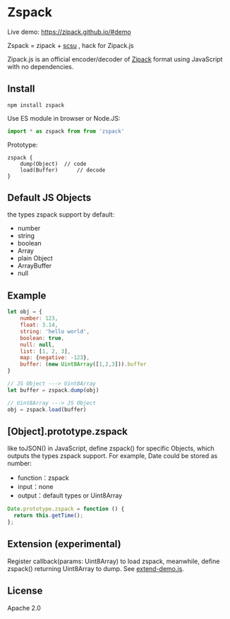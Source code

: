 # Zspack

Live demo: https://zipack.github.io/#demo

Zspack = zipack + [scsu](https://en.wikipedia.org/wiki/Standard_Compression_Scheme_for_Unicode) , hack for Zipack.js

Zipack.js is an official encoder/decoder of [Zipack](https://zipack.github.io/) format using JavaScript with no dependencies.

## Install

```shell
npm install zspack
```

Use ES module in browser or Node.JS:

```JavaScript
import * as zspack from from 'zspack'
```

Prototype:

```
zspack {
    dump(Object)  // code
    load(Buffer)      // decode
}
```

## Default JS Objects

the types zspack support by default:

- number
- string
- boolean
- Array
- plain Object
- ArrayBuffer
- null

## Example

```javascript
let obj = {
    number: 123,
    float: 3.14,
    string: 'hello world',
    boolean: true,
    null: null,
    list: [1, 2, 3],
    map: {negative: -123},
    buffer: (new Uint8Array([1,2,3])).buffer
}

// JS Object ---> Uint8Array
let buffer = zspack.dump(obj)

// Uint8Array ---> JS Object
obj = zspack.load(buffer)
```

## [Object].prototype.zspack

like toJSON() in JavaScript, define zspack() for specific Objects, which outputs the types zspack support. For example, Date could be stored as number:

- function：zspack
- input：none
- output：default types or Uint8Array

```javascript
Date.prototype.zspack = function () {
  return this.getTime();
};
```

## Extension (experimental)

Register callback(params: Uint8Array) to load zspack, meanwhile, define zspack() returning Uint8Array to dump. See [extend-demo.js](./extend_demo.js).

## License

Apache 2.0
